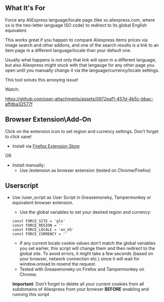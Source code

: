 
## What It's For

Force any AliExpress language/locale page (like xx.aliexpress.com, where xx is the two-letter language ISO code) to redirect to its global English equivalent.

This works great if you happen to compare Aliexpress items prices via image search and other addons, and one of the search results
is a link to an item page in a different language/locale than your default one. 

Usually what happens is not only that link will open in a different language, but also Aliexpress
might stuck with that langauge for any other page you open until you manually change it via the language/currency/locale settings. 

This tool solves this annoying issue! 


Watch:




https://github.com/user-attachments/assets/0972eaf1-457d-4b5c-bbac-affdba32577f



## Browser Extension\Add-On

Click on the extension icon to set region and currency settings. Don't forget to click save!

* Install via [Firefox Extension Store](https://addons.mozilla.org/en-GB/firefox/addon/aliexpress-language-enforcer/)

OR

* Install manually:
  * Use /extension as browser extension (tested on Chrome/Firefox)


## Userscript

* Use /user_script as User Script in Greasemoneky, Tampermonkey or equivalent browser extension.
  * Use the global variables to set your desired region and currency:
  ```
  const FORCE_SITE = 'glo'
  const FORCE_REGION = ''
  const FORCE_LOCALE = 'en_US'
  const FORCE_CURRENCY = ''
  ```
  * If any current locale cookie values don't match the global variables you set earlier, this script will change them and then redirect to the global site. To avoid errors, it might take a few seconds (based on your browser, network connection etc.) since it will wait for window.onload to resend the request.
  * Tested with Greasemoneky on Firefox and Tampermonkey on Chrome.


  **Important**: Don't forget to delete all your current cookies from all subdomains of Aliexpress from your browser **BEFORE** enabling and running this script
